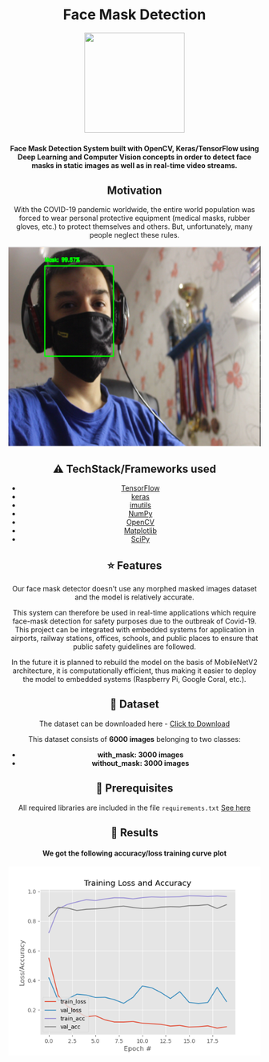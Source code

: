 <h1 align="center">Face Mask Detection</h1>

<div align= "center"><img src="https://user-images.githubusercontent.com/81526639/158228829-e0f3d24e-23ec-47cf-99e6-1a0f2709ec93.png" width="200" height="200"/>
  <h4>Face Mask Detection System built with OpenCV, Keras/TensorFlow using Deep Learning and Computer Vision concepts in order to detect face masks in static images as well as in real-time video streams.</h4>

## Motivation
With the COVID-19 pandemic worldwide, the entire world population was forced to wear personal protective equipment (medical masks, rubber gloves, etc.) to protect themselves and others. But, unfortunately, many people neglect these rules.
  
<p align="center"><img src="https://github.com/zapup4lk/FaceMaskDetection/blob/main/Examples/Ex%20No.%203" width="700" height="400"></p>
  
## :warning: TechStack/Frameworks used

- [TensorFlow](https://www.tensorflow.org/)
- [keras](https://keras.io/)
- [imutils](https://pypi.org/project/imutils/)
- [NumPy](https://numpy.org/)
- [OpenCV](https://opencv.org/)
- [Matplotlib](https://matplotlib.org/)
- [SciPy](https://scipy.org/)
  
## :star: Features
  
Our face mask detector doesn't use any morphed masked images dataset and the model is relatively accurate. 

This system can therefore be used in real-time applications which require face-mask detection for safety purposes due to the outbreak of Covid-19. This project can be integrated with embedded systems for application in airports, railway stations, offices, schools, and public places to ensure that public safety guidelines are followed.
  
In the future it is planned to rebuild the model on the basis of MobileNetV2 architecture, it is computationally efficient, thus making it easier to deploy the model to embedded systems (Raspberry Pi, Google Coral, etc.).
  
## :file_folder: Dataset
  
The dataset can be downloaded here - [Click to Download]()
  
This dataset consists of __6000 images__ belonging to two classes:
*	__with_mask: 3000 images__
*	__without_mask: 3000 images__
  
## :key: Prerequisites

All required libraries are included in the file <code>requirements.txt</code> [See here](https://github.com/zapup4lk/FaceMaskDetection/blob/main/requirements.txt)

## :key: Results
  
#### We got the following accuracy/loss training curve plot
![](https://github.com/zapup4lk/FaceMaskDetection/blob/main/plot.png)
